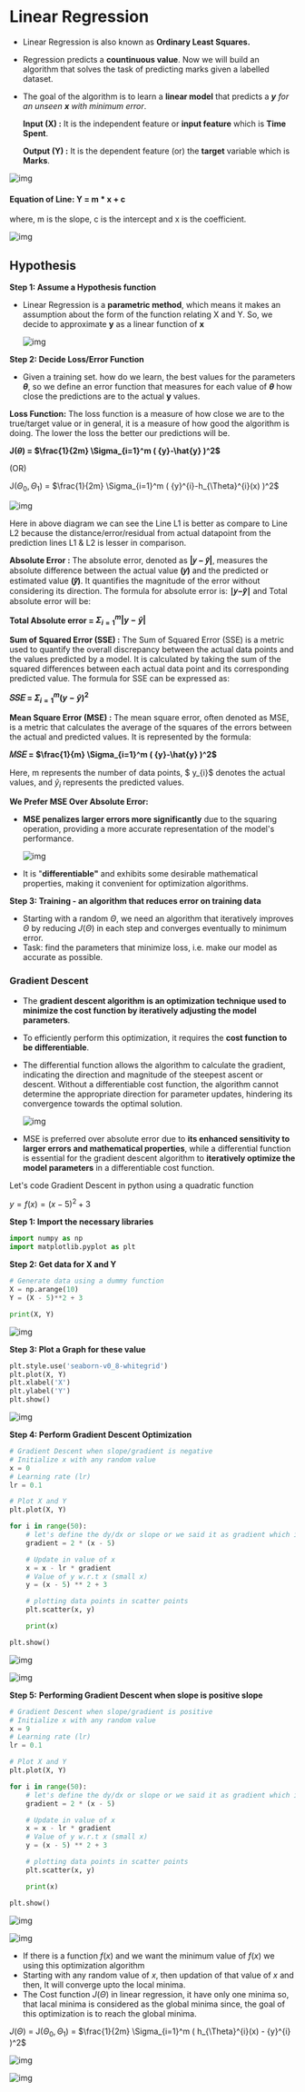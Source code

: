 # Linear Regression

- Linear Regression is also known as **Ordinary Least Squares.**
- Regression predicts a **countinuous value**. Now we will build an algorithm that solves the task of predicting marks given a labelled dataset.
- The goal of the algorithm is to learn a **linear model** that predicts a ***y** for an unseen **x** with minimum error*.

  **Input (X) :** It is the independent feature or **input feature** which is **Time Spent**.

  **Output (Y) :** It is the dependent feature (or) the **target** variable which is **Marks**.

![img](./output/time_vs_marks.png "Arpit Dubey")

#### Equation of Line: Y = m * x + c

where, m is the slope, c is the intercept and x is the coefficient.

![img](./output/linear_regression.png "Arpit Dubey")

## Hypothesis

**Step 1: Assume a Hypothesis function**

- Linear Regression is a **parametric method**, which means it makes an assumption about the form of the function relating X and Y. So, we decide to approximate **y** as a linear function of **x**

  ![img](./output/time_vs_marks_plot.png "Arpit Dubey")

**Step 2: Decide Loss/Error Function**

- Given a training set. how do we learn, the best values for the parameters ***θ***, so we define an error function that measures for each value of ***θ*** how close the predictions are to the actual **y** values.

**Loss Function:** The loss function is a measure of how close we are to the true/target value or in general, it is a measure of how good the algorithm is doing. The lower the loss the better our predictions will be.

**J(***θ***) = $\frac{1}{2m} \Sigma_{i=1}^m ( {y}-\hat{y} )^2$**

(OR)

J($\Theta_{0}, \Theta_{1})$ = $\frac{1}{2m} \Sigma_{i=1}^m ( {y}^{i}-h_{\Theta}^{i}(x) )^2$

![img](./output/abs_error.png "Arpit Dubey")

Here in above diagram we can see the Line L1 is better as compare to Line L2 because the distance/error/residual from actual datapoint from the prediction lines L1 & L2 is lesser in comparison.

**Absolute Error :** The absolute error, denoted as **|𝑦 − 𝑦̂|**, measures the absolute difference between the actual value **(𝑦)** and the predicted or estimated value **(𝑦̂)**. It quantifies the magnitude of the error without considering its direction. The formula for absolute error is: **∣𝑦−𝑦̂∣** and Total absolute error will be:

**Total Absolute error = $\Sigma_{i=1}^m  | {y}-\hat{y} |$**

**Sum of Squared Error (SSE) :** The Sum of Squared Error (SSE) is a metric used to quantify the overall discrepancy between the actual data points and the values predicted by a model. It is calculated by taking the sum of the squared differences between each actual data point and its corresponding predicted value. The formula for SSE can be expressed as:

**𝑆𝑆𝐸 = $\Sigma_{i=1}^m ( {y}-\hat{y} )^2$**

**Mean Square Error (MSE) :** The mean square error, often denoted as MSE, is a metric that calculates the average of the squares of the errors between the actual and predicted values. It is represented by the formula:

**𝑀𝑆𝐸 = $\frac{1}{m} \Sigma_{i=1}^m ( {y}-\hat{y} )^2$**

Here, m represents the number of data points, $ y_{i}$ denotes the actual values, and $\hat y_{i}$ represents the predicted values.

**We Prefer MSE Over Absolute Error:**

* **MSE penalizes larger errors more significantly** due to the squaring operation, providing a more accurate representation of the model's performance.

  ![img](./output/differentiability_of_mse.png "Arpit Dubey")
* It is "**differentiable"** and exhibits some desirable mathematical properties, making it convenient for optimization algorithms.

**Step 3: Training - an algorithm that reduces error on training data**

- Starting with a random $\Theta$, we need an algorithm that iteratively improves $\Theta$ by reducing $J(\Theta)$ in each step and converges eventually to minimum error.
- Task: find the parameters that minimize loss, i.e. make our model as accurate as possible.

### Gradient Descent

- The **gradient descent algorithm is an optimization technique used to minimize the cost function by iteratively adjusting the model parameters**.
- To efficiently perform this optimization, it requires the **cost function to be differentiable**.
- The differential function allows the algorithm to calculate the gradient, indicating the direction and magnitude of the steepest ascent or descent. Without a differentiable cost function, the algorithm cannot determine the appropriate direction for parameter updates, hindering its convergence towards the optimal solution.

  ![img](./output/gradient_descent.jpg "Arpit Dubey")
- MSE is preferred over absolute error due to **its enhanced sensitivity to larger errors and mathematical properties**, while a differential function is essential for the gradient descent algorithm to **iteratively optimize the model parameters** in a differentiable cost function.

Let's code Gradient Descent in python using a quadratic function

$y = f(x) = (x - 5)^2 + 3$

**Step 1: Import the necessary libraries**

```python
import numpy as np
import matplotlib.pyplot as plt
```

**Step 2: Get data for X and Y**

```python
# Generate data using a dummy function
X = np.arange(10)
Y = (X - 5)**2 + 3

print(X, Y)
```

![img](./output/gd1.png)

**Step 3: Plot a Graph for these value**

```Python
plt.style.use('seaborn-v0_8-whitegrid')
plt.plot(X, Y)
plt.xlabel('X')
plt.ylabel('Y')
plt.show()
```

![img](./output/gd2.png)

**Step 4: Perform Gradient Descent Optimization**

```python
# Gradient Descent when slope/gradient is negative
# Initialize x with any random value
x = 0
# Learning rate (lr)
lr = 0.1

# Plot X and Y
plt.plot(X, Y)

for i in range(50):
	# let's define the dy/dx or slope or we said it as gradient which is differenciation of y = f(x)
	gradient = 2 * (x - 5) 

	# Update in value of x
	x = x - lr * gradient
	# Value of y w.r.t x (small x)
	y = (x - 5) ** 2 + 3

	# plotting data points in scatter points
	plt.scatter(x, y)

	print(x)

plt.show()

```

![img](./output/gd3.png)

![img](./output/gd4.png)

 **Step 5:** **Performing Gradient Descent when slope is positive slope**

```python
# Gradient Descent when slope/gradient is positive
# Initialize x with any random value
x = 9
# Learning rate (lr)
lr = 0.1

# Plot X and Y
plt.plot(X, Y)

for i in range(50):
	# let's define the dy/dx or slope or we said it as gradient which is differenciation of y = f(x)
	gradient = 2 * (x - 5) 

	# Update in value of x
	x = x - lr * gradient
	# Value of y w.r.t x (small x)
	y = (x - 5) ** 2 + 3

	# plotting data points in scatter points
	plt.scatter(x, y)

	print(x)

plt.show()
```

![img](./output/gd5.png)

![img](./output/gd6.png)

- If there is a function $f(x)$ and we want the minimum value of $f(x)$ we using this optimization algorithm
- Starting with any random value of $x$, then updation of that value of $x$ and then, It will converge upto the local minima.
- The Cost function $J(\Theta)$ in linear regression, it have only one minima so, that lacal minima is considered as the global minima since, the goal of this optimization is to reach the global minima.

$J(\Theta)$ = J($\Theta_{0}, \Theta_{1})$ = $\frac{1}{2m} \Sigma_{i=1}^m ( h_{\Theta}^{i}(x) - {y}^{i} )^2$

![img](./output/gradient_descent_1.png)

![img]()
